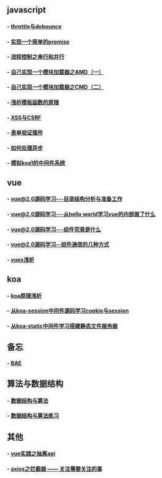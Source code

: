 ## javascript
#### - [throttle与debounce](https://github.com/zyl1314/blog/blob/master/public/blog/throttle%E4%B8%8Edebounce.md)
#### - [实现一个简单的promise](https://github.com/zyl1314/blog/blob/master/public/blog/%E5%AE%9E%E7%8E%B0%E4%B8%80%E4%B8%AA%E7%AE%80%E7%89%88%E7%9A%84promise.md)
#### - [流程控制之串行和并行](https://github.com/zyl1314/blog/blob/master/public/blog/%E6%B5%81%E7%A8%8B%E6%8E%A7%E5%88%B6%E4%B9%8B%E4%B8%B2%E8%A1%8C%E5%92%8C%E5%B9%B6%E8%A1%8C.md)
#### - [自己实现一个模块加载器之AMD（一）](https://github.com/zyl1314/blog/blob/master/public/blog/%E6%A8%A1%E5%9D%97%E5%8A%A0%E8%BD%BD%E5%99%A8%E4%B9%8BAMD%EF%BC%88%E4%B8%80%EF%BC%89.md)
#### - [自己实现一个模块加载器之CMD（二）](https://github.com/zyl1314/blog/blob/master/public/blog/%E6%A8%A1%E5%9D%97%E5%8A%A0%E8%BD%BD%E5%99%A8%E4%B9%8BCMD%EF%BC%88%E4%BA%8C%EF%BC%89.md)
#### - [浅析模板函数的原理](https://github.com/zyl1314/blog/blob/master/public/blog/%E6%B5%85%E6%9E%90%E5%AD%97%E7%AC%A6%E4%B8%B2%E6%A8%A1%E6%9D%BF%E5%87%BD%E6%95%B0%E7%9A%84%E5%8E%9F%E7%90%86.md)
#### - [XSS与CSRF](https://github.com/zyl1314/blog/blob/master/public/blog/XSS%E5%92%8CCSRF.md)
#### - [表单验证插件](https://github.com/zyl1314/blog/blob/master/public/blog/%E8%A1%A8%E5%8D%95%E9%AA%8C%E8%AF%81%E6%8F%92%E4%BB%B6.md)
#### - [如何处理异步](https://github.com/zyl1314/blog/blob/master/public/blog/%E5%A6%82%E4%BD%95%E5%A4%84%E7%90%86%E5%BC%82%E6%AD%A5.md)
#### - [模拟koa1的中间件系统](https://github.com/zyl1314/blog/blob/master/public/blog/koa%E7%9A%84%E4%B8%AD%E9%97%B4%E4%BB%B6%E7%B3%BB%E7%BB%9F.md)
## vue
#### - [vue@2.0源码学习---目录结构分析与准备工作](https://github.com/zyl1314/blog/issues/1)
#### - [vue@2.0源码学习---从hello world学习vue的内部做了什么](https://github.com/zyl1314/blog/issues/5)
#### - [vue@2.0源码学习---组件究竟是什么](https://github.com/zyl1314/blog/issues/6)
#### - [vue@2.0源码学习--组件通信的几种方式](https://github.com/zyl1314/blog/issues/7)
#### - [vuex浅析](https://github.com/zyl1314/blog/issues/8)
## koa
#### - [koa原理浅析](https://github.com/zyl1314/blog/issues/2)
#### - [从koa-session中间件源码学习cookie与session](https://github.com/zyl1314/blog/issues/3)
#### - [从koa-static中间件学习搭建静态文件服务器](https://github.com/zyl1314/blog/issues/4)
## 备忘
#### - [BAE](https://github.com/zyl1314/blog/blob/master/public/blog/BAE.md)
## 算法与数据结构
#### - [数据结构与算法](https://github.com/zyl1314/blog/blob/master/public/blog/js%E6%95%B0%E6%8D%AE%E7%BB%93%E6%9E%84%E4%B8%8E%E7%AE%97%E6%B3%95.md)
#### - [数据结构与算法练习](https://github.com/zyl1314/blog/blob/master/public/blog/javascript%E6%95%B0%E6%8D%AE%E7%BB%93%E6%9E%84%E4%B8%8E%E7%AE%97%E6%B3%95%E5%AE%9E%E4%BE%8B.md)
## 其他
#### - [vue实践之抽离api](https://github.com/zyl1314/blog/blob/master/public/blog/vue%E5%AE%9E%E8%B7%B5%E4%B9%8B%E6%8A%BD%E7%A6%BBapi.md)
#### - [axios之拦截器 —— 关注需要关注的事](https://github.com/zyl1314/blog/blob/master/public/blog/axios之拦截器.md)